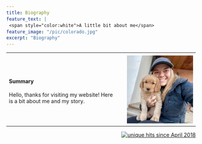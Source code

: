 ```yaml
---
title: Biography
feature_text: |
 <span style="color:white">A little bit about me</span>
feature_image: "/pic/colorado.jpg"
excerpt: "Biography"
---
```

<table cellpadding="10">
  <tr>
  <td colspan="3" >


  </td>
  </tr>
  <tr>
  <td width="60%">

#### Summary

Hello, thanks for visiting my website! Here is a bit about me and my story.

  </td>
  <td width="2%">
  </td>
  <td width="38%" ><img src="/pic/puppy_photo.jpg" >
  </td>
  </tr>
</table>

<p align="right">
<a href="http://www.hitwebcounter.com">
<img src="http://hitwebcounter.com/counter/counter.php?page=6931336&style=0006&nbdigits=5&type=ip&initCount=0" title="unique hits since April 2018" border="0" ></a>

<!-- Global site tag (gtag.js) - Google Analytics -->
<script async src="https://www.googletagmanager.com/gtag/js?id=UA-117520873-2"></script>
<script>
  window.dataLayer = window.dataLayer || [];
  function gtag(){dataLayer.push(arguments);}
  gtag('js', new Date());
  gtag('config', 'UA-117520873-2');
</script>

